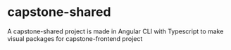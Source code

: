 # capstone-shared
A capstone-shared project is made in Angular CLI with Typescript to make visual packages for capstone-frontend project
